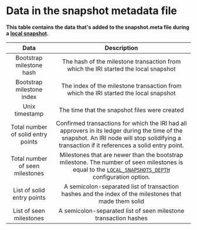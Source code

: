 # Data in the snapshot metadata file

**This table contains the data that's added to the snapshot.meta file during a [local snapshot](../concepts/local-snapshot.md).**

| **Data**|    **Description** |                                      
| :-----: |  :---------------: | 
|Bootstrap milestone hash |The hash of the milestone transaction from which the IRI started the local snapshot|
|Bootstrap milestone index | The index of the milestone transaction from which the IRI started the local snapshot |
|Unix timestamp |The time that the snapshot files were created |
|<a name="solid-entry point"></a>Total number of solid entry points|Confirmed transactions for which the IRI had all approvers in its ledger during the time of the snapshot. An IRI node will stop solidifying a transaction if it references a solid entry point.|
|<a name="seen-milestone"></a>Total number of seen milestones| Milestones that are newer than the bootstrap milestone. The number of seen milestones is equal to the [`LOCAL_SNAPSHOTS_DEPTH`](../references/iri-configuration-options.md#local-snapshots-depth) configuration option. |
|List of solid entry points | A semicolon-separated list of transaction hashes and the index of the milestones that made them solid|
|List of seen milestones | A semicolon-separated list of seen milestone transaction hashes |
